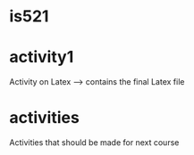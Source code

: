 # is521

# activity1
Activity on Latex --> contains the final Latex file

# activities
Activities that should be made for next course


